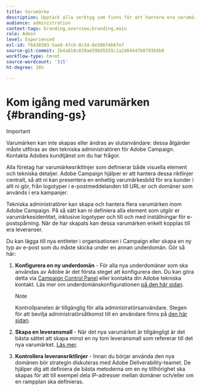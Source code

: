 ```yaml
---
title: Varumärke
description: Upptäck alla verktyg som finns för att hantera era varumärkesidentiteter
audience: administration
context-tags: branding,overview;branding,main
role: Admin
level: Experienced
exl-id: f6438303-5ae8-47c6-8c34-8e586f4b6fe7
source-git-commit: 2b4a818c819ae598d5555c1a2d64447b0793b5b8
workflow-type: tm+mt
source-wordcount: '315'
ht-degree: 16%

---
```


# Kom igång med varumärken {#branding-gs}

>[!IMPORTANT]
>
>Varumärken kan inte skapas eller ändras av slutanvändare: dessa åtgärder måste utföras av den tekniska administratören för Adobe Campaign. Kontakta Adobes kundtjänst om du har frågor.

Alla företag har varumärkesriktlinjer som definierar både visuella element och tekniska detaljer. Adobe Campaign hjälper er att hantera dessa riktlinjer centralt, så att ni kan presentera en enhetlig varumärkesbild för era kunder i allt ni gör, från logotyper i e-postmeddelanden till URL:er och domäner som används i era kampanjer.

Tekniska administratörer kan skapa och hantera flera varumärken inom Adobe Campaign. På så sätt kan ni definiera alla element som utgör er varumärkesidentitet, inklusive logotyper och till och med inställningar för e-postspårning. När de har skapats kan dessa varumärken enkelt kopplas till era leveranser.

Du kan lägga till nya entiteter i organisationen i Campaign eller skapa en ny typ av e-post som du måste skicka under en annan underdomän. Gör så här:

1. **Konfigurera en ny underdomän** - För alla nya underdomäner som ska användas av Adobe är det första steget att konfigurera den. Du kan göra detta via [Campaign Control Panel](https://experienceleague.adobe.com/docs/control-panel/using/subdomains-and-certificates/subdomains-branding.html?lang=sv) eller kontakta din Adobe tekniska kontakt. Läs mer om underdomänskonfigurationen [på den här sidan](https://experienceleague.adobe.com/en/docs/deliverability-learn/deliverability-best-practice-guide/additional-resources/campaign/ac-domain-name-setup).

   >[!NOTE]
   >
   >Kontrollpanelen är tillgänglig för alla administratörsanvändare. Stegen för att bevilja administratörsåtkomst till en användare finns på [den här sidan](https://experienceleague.adobe.com/docs/control-panel/using/discover-control-panel/managing-permissions.html?lang=sv#discover-control-panel).

1. **Skapa en leveransmall** - När det nya varumärket är tillgängligt är det bästa sättet att skapa minst en ny tom leveransmall som refererar till det nya varumärket. [Läs mer](branding-assign.md).

1. **Kontrollera leveransriktlinjer** - Innan du börjar använda den nya domänen bör strategin diskuteras med Adobe Deliverability-teamet. De hjälper dig att definiera de bästa metoderna om en ny tillhörighet ska skapas för att till exempel dela IP-adresser mellan domäner och/eller om en rampplan ska definieras.
